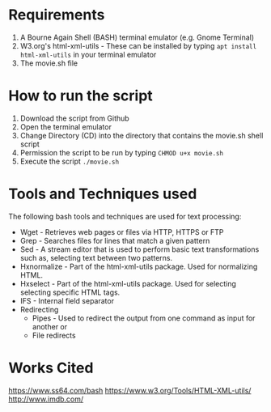 # Requirements

1.  A Bourne Again Shell (BASH) terminal emulator (e.g. Gnome Terminal)
2.  W3.org's html-xml-utils \- These can be installed by typing ``` apt install html-xml-utils ``` in your terminal emulator
3.  The movie.sh file

# How to run the script
1.  Download the script from Github
2.  Open the terminal emulator
3.  Change Directory (CD) into the directory that contains the movie.sh shell script
4.  Permission the script to be run by typing ``` CHMOD u+x movie.sh ```
5.  Execute the script ``` ./movie.sh ```

# Tools and Techniques used
The following bash tools and techniques are used for text processing:
  - Wget \- Retrieves web pages or files via HTTP, HTTPS or FTP
  - Grep \- Searches files for lines that match a given pattern
  - Sed \- A stream editor that is used to perform basic text transformations such as, selecting text between two patterns.
  - Hxnormalize \- Part of the html-xml-utils package. Used for normalizing HTML.
  - Hxselect \- Part of the html-xml-utils package. Used for selecting selecting specific HTML tags.
  - IFS \- Internal field separator
  - Redirecting
      - Pipes \- Used to redirect the output from one command as input for another or 
      - File redirects
# Works Cited
https://www.ss64.com/bash
https://www.w3.org/Tools/HTML-XML-utils/
http://www.imdb.com/
